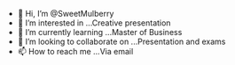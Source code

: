 - 👋 Hi, I’m @SweetMulberry
- 👀 I’m interested in ...Creative presentation
- 🌱 I’m currently learning ...Master of Business
- 💞️ I’m looking to collaborate on ...Presentation and exams
- 📫 How to reach me ...Via email

<!---
SweetMulberry/SweetMulberry is a ✨ special ✨ repository because its `README.md` (this file) appears on your GitHub profile.
You can click the Preview link to take a look at your changes.
--->
